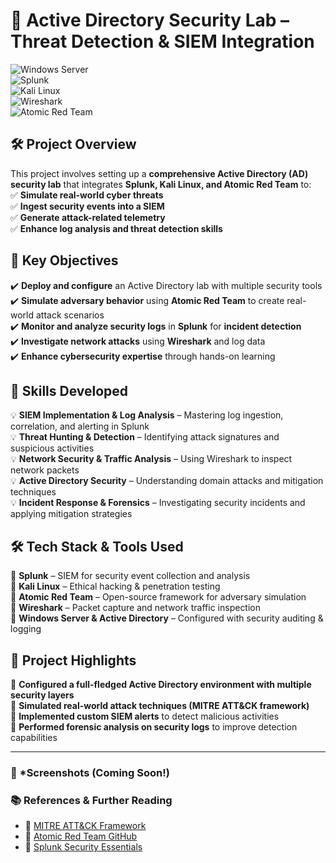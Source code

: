 # 🚀 **Active Directory Security Lab – Threat Detection & SIEM Integration**  

![Windows Server](https://img.shields.io/badge/Windows%20Server-Active%20Directory-blue?style=for-the-badge&logo=microsoft)  
![Splunk](https://img.shields.io/badge/Splunk-SIEM%20%26%20Log%20Analysis-black?style=for-the-badge&logo=splunk)  
![Kali Linux](https://img.shields.io/badge/Kali%20Linux-Penetration%20Testing-blue?style=for-the-badge&logo=kalilinux)  
![Wireshark](https://img.shields.io/badge/Wireshark-Network%20Analysis-lightblue?style=for-the-badge&logo=wireshark)  
![Atomic Red Team](https://img.shields.io/badge/Atomic%20Red%20Team-Adversary%20Emulation-red?style=for-the-badge)  

## 🛠 **Project Overview**  
This project involves setting up a **comprehensive Active Directory (AD) security lab** that integrates **Splunk, Kali Linux, and Atomic Red Team** to:  
✅ **Simulate real-world cyber threats**  
✅ **Ingest security events into a SIEM**  
✅ **Generate attack-related telemetry**  
✅ **Enhance log analysis and threat detection skills**  

## 🎯 **Key Objectives**  
✔️ **Deploy and configure** an Active Directory lab with multiple security tools  
✔️ **Simulate adversary behavior** using **Atomic Red Team** to create real-world attack scenarios  
✔️ **Monitor and analyze security logs** in **Splunk** for **incident detection**  
✔️ **Investigate network attacks** using **Wireshark** and log data  
✔️ **Enhance cybersecurity expertise** through hands-on learning  

## 🧠 **Skills Developed**  
💡 **SIEM Implementation & Log Analysis** – Mastering log ingestion, correlation, and alerting in Splunk  
💡 **Threat Hunting & Detection** – Identifying attack signatures and suspicious activities  
💡 **Network Security & Traffic Analysis** – Using Wireshark to inspect network packets  
💡 **Active Directory Security** – Understanding domain attacks and mitigation techniques  
💡 **Incident Response & Forensics** – Investigating security incidents and applying mitigation strategies  

## 🛠 **Tech Stack & Tools Used**  
🔹 **Splunk** – SIEM for security event collection and analysis  
🔹 **Kali Linux** – Ethical hacking & penetration testing  
🔹 **Atomic Red Team** – Open-source framework for adversary simulation  
🔹 **Wireshark** – Packet capture and network traffic inspection  
🔹 **Windows Server & Active Directory** – Configured with security auditing & logging  

## 🚀 **Project Highlights**  
📌 **Configured a full-fledged Active Directory environment with multiple security layers**  
📌 **Simulated real-world attack techniques (MITRE ATT&CK framework)**  
📌 **Implemented custom SIEM alerts** to detect malicious activities  
📌 **Performed forensic analysis on security logs** to improve detection capabilities  

---

### 📸 *Screenshots (Coming Soon!)

### 📚 **References & Further Reading**  
- 🔗 [MITRE ATT&CK Framework](https://attack.mitre.org/)  
- 🔗 [Atomic Red Team GitHub](https://github.com/redcanaryco/atomic-red-team)  
- 🔗 [Splunk Security Essentials](https://www.splunk.com/en_us/solutions/security.html)  
